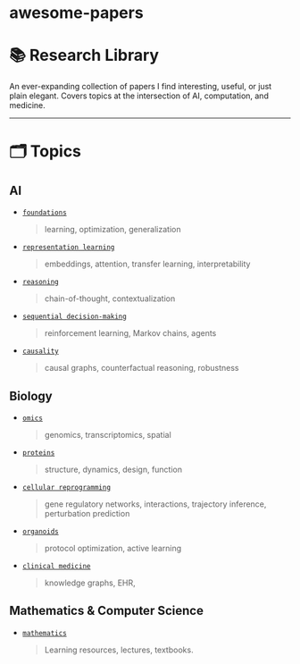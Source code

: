# awesome-papers

# 📚 Research Library

An ever-expanding collection of papers I find interesting, useful, or just plain elegant. Covers topics at the intersection of AI, computation, and medicine.

---

# 🗂️ Topics

## AI
- [`foundations`](./foundations/)
  > learning, optimization, generalization

- [`representation learning`](./representation-learning/)
  > embeddings, attention, transfer learning, interpretability

- [`reasoning`](./reasoning/)
  > chain-of-thought, contextualization

- [`sequential decision-making`](./sequential-decision-making/)
  > reinforcement learning, Markov chains, agents

- [`causality`](./causality/)
  > causal graphs, counterfactual reasoning, robustness

## Biology
- [`omics`](./omics/)
  > genomics, transcriptomics, spatial

- [`proteins`](./proteins/)
  > structure, dynamics, design, function

- [`cellular reprogramming`](./cellular-reprogramming/)
  > gene regulatory networks, interactions, trajectory inference, perturbation prediction
  
- [`organoids`](./organoids/)
  > protocol optimization, active learning

- [`clinical medicine`](./clinical-medicine/)
  > knowledge graphs, EHR, 

## Mathematics & Computer Science
- [`mathematics`](./mathematics/)  
  > Learning resources, lectures, textbooks.
